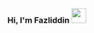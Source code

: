 ### Hi, I'm Fazliddin <img src="https://media2.giphy.com/media/W59JVlTmrQIuYdN3ss/giphy.gif?cid=ecf05e477u3i16imrp7fd2uc40ia3ywiktfbj60cyff8hu5h&rid=giphy.gif&ct=s" width="30px">


